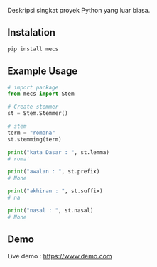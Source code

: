 Deskripsi singkat proyek Python yang luar biasa.

## Instalation

```bash
pip install mecs
```

## Example Usage

```python
# import package
from mecs import Stem

# Create stemmer
st = Stem.Stemmer()

# stem
term = "romana"
st.stemming(term)

print("kata Dasar : ", st.lemma)
# roma'

print("awalan : ", st.prefix)
# None

print("akhiran : ", st.suffix)
# na

print("nasal : ", st.nasal)
# None

```

## Demo

Live demo : https://www.demo.com

